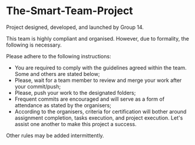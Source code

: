 # The-Smart-Team-Project
Project designed, developed, and launched by Group 14.

This team is highly compliant and organised. However, due to formality, the following is necessary.

Please adhere to the following instructions:
- You are required to comply with the guidelines agreed within the team. Some and others are stated below;
- Please, wait for a team member to review and merge your work after your commit/push;
- Please, push your work to the designated folders;
- Frequent commits are encouraged and will serve as a form of attendance as stated by the organisers;
- According to the organisers, criteria for certification will bother around assignment completion, tasks execution, and project execution. Let's assist one another to make this project a success.

Other rules may be added intermittently.
